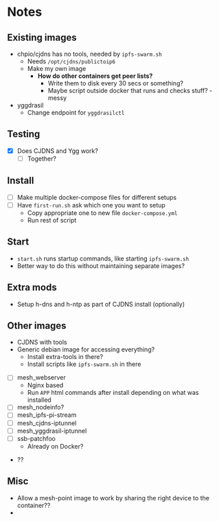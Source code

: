 # Notes

## Existing images
- chpio/cjdns has no tools, needed by `ipfs-swarm.sh`
  - Needs `/opt/cjdns/publictoip6`
  - Make my own image
    - **How do other containers get peer lists?**
      - Write them to disk every 30 secs or something?
      - Maybe script outside docker that runs and checks stuff? - messy
- yggdrasil
  - Change endpoint for `yggdrasilctl`

## Testing
- [x] Does CJDNS and Ygg work?
  - [ ] Together?

## Install
- [ ] Make multiple docker-compose files for different setups
- [ ] Have `first-run.sh` ask which one you want to setup
  - Copy appropriate one to new file `docker-compose.yml`
  - Run rest of script

## Start
- `start.sh` runs startup commands, like starting `ipfs-swarm.sh`
- Better way to do this without maintaining separate images?

## Extra mods
- Setup h-dns and h-ntp as part of CJDNS install (optionally)

## Other images
- CJDNS with tools
- Generic debian image for accessing everything?
  - Install extra-tools in there?
  - Install scripts like `ipfs-swarm.sh` in there
- [ ] mesh_webserver
  - Nginx based
  - Run `APP` html commands after install depending on what was installed
- [ ] mesh_nodeinfo?
- [ ] mesh_ipfs-pi-stream
- [ ] mesh_cjdns-iptunnel
- [ ] mesh_yggdrasil-iptunnel
- [ ] ssb-patchfoo
  - Already on Docker?
- ??

## Misc
- Allow a mesh-point image to work by sharing the right device to the container??
- 
